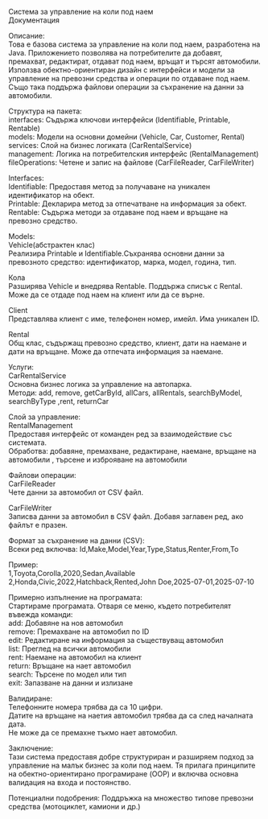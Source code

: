 Система за управление на коли под наем  
Документация

Описание:  
Това е базова система за управление на коли под наем, разработена на Java. Приложението позволява на потребителите да добавят, премахват, редактират, отдават под наем, връщат и търсят автомобили. Използва обектно-ориентиран дизайн с интерфейси и модели за управление на превозни средства и операции по отдаване под наем. Също така поддържа файлови операции за съхранение на данни за автомобили.  

Структура на пакета:  
interfaces: Съдържа ключови интерфейси (Identifiable, Printable, Rentable)  
models: Модели на основни домейни (Vehicle, Car, Customer, Rental)  
services: Слой на бизнес логиката (CarRentalService)  
management: Логика на потребителския интерфейс (RentalManagement)  
fileOperations: Четене и запис на файлове (CarFileReader, CarFileWriter)  

Interfaces:  
Identifiable: Предоставя метод за получаване на уникален идентификатор на обект.  
Printable: Декларира метод за отпечатване на информация за обект.  
Rentable: Съдържа методи за отдаване под наем и връщане на превозно средство.  

Models:  
Vehicle(абстрактен клас)  
Реализира Printable и Identifiable.Съхранява основни данни за превозното средство: идентификатор, марка, модел, година, тип.  

Кола  
Разширява Vehicle и внедрява Rentable. Поддържа списък с Rental<Car>. Може да се отдаде под наем на клиент или да се върне.  

Client  
Представлява клиент с име, телефонен номер, имейл. Има уникален ID.  

Rental  
Общ клас, съдържащ превозно средство, клиент, дати на наемане и дати на връщане. Може да отпечата информация за наемане.  

Услуги:  
CarRentalService  
Основна бизнес логика за управление на автопарка.  
Методи: add, remove, getCarById, allCars, allRentals, searchByModel, searchByType ,rent, returnCar  

Слой за управление:  
RentalManagement  
Предоставя интерфейс от команден ред за взаимодействие със системата.  
Обработва: добавяне, премахване, редактиране, наемане, връщане на автомобили , търсене и изброяване на автомобили   

Файлови операции:  
CarFileReader  
Чете данни за автомобил от CSV файл.  

CarFileWriter  
Записва данни за автомобил в CSV файл. Добавя заглавен ред, ако файлът е празен.  

Формат за съхранение на данни (CSV):  
Всеки ред включва: Id,Make,Model,Year,Type,Status,Renter,From,To  

Пример:  
1,Toyota,Corolla,2020,Sedan,Available  
2,Honda,Civic,2022,Hatchback,Rented,John Doe,2025-07-01,2025-07-10  

Примерно изпълнение на програмата:  
Стартираме програмата. Отваря се меню, където потребителят въвежда команди:  
add: Добавяне на нов автомобил  
remove: Премахване на автомобил по ID  
edit: Редактиране на информация за съществуващ автомобил  
list: Преглед на всички автомобили  
rent: Наемане на автомобил на клиент  
return: Връщане на нает автомобил  
search: Търсене по модел или тип  
exit: Запазване на данни и излизане  

Валидиране:  
Телефонните номера трябва да са 10 цифри.  
Датите на връщане на наетия автомобил трябва да са след началната дата.  
Не може да се премахне тъкмо нает автомобил.  

Заключение:  
Тази система предоставя добре структуриран и разширяем подход за управление на малък бизнес за коли под наем. Тя прилага принципите на обектно-ориентирано програмиране (OOP) и включва основна валидация на входа и постоянство.  

Потенциални подобрения:
Поддръжка на множество типове превозни средства (мотоциклет, камиони и др.)
